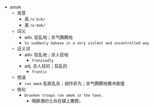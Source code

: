 - amok
  - 发音
    - 英 `/ə'mɔk/`
    - 美 `/ə'mɑk/`
  - 词义
    - adv. 狂乱地；杀气腾腾地
    - `to suddenly behave in a very violent and uncontrolled way`
  - 近义词
    - adv. 狂乱地；杀人狂地
      - `frenziedly`
    - adj. 杀人狂的；狂乱的
      - `frantic`
  - 短语
    - `run amok` 乱砍乱杀；胡作非为；杀气腾腾地横冲直撞 
  - 例句
    - `Drunken troops ran amok in the town.`
      - 喝醉酒的士兵在镇上撒野。

